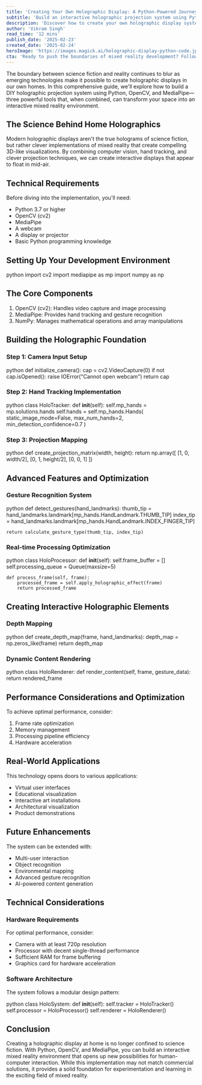 ```yaml
---
title: 'Creating Your Own Holographic Display: A Python-Powered Journey into Mixed Reality'
subtitle: 'Build an interactive holographic projection system using Python, OpenCV and MediaPipe'
description: 'Discover how to create your own holographic display system using Python, OpenCV, and MediaPipe. This comprehensive guide walks through the technical implementation of a DIY mixed reality environment, from basic setup to advanced features like gesture recognition and real-time processing optimization.'
author: 'Vikram Singh'
read_time: '12 mins'
publish_date: '2025-02-23'
created_date: '2025-02-24'
heroImage: 'https://images.magick.ai/holographic-display-python-code.jpg'
cta: 'Ready to push the boundaries of mixed reality development? Follow us on LinkedIn for more cutting-edge tutorials and insights into emerging technologies that are shaping the future of human-computer interaction.'
---
```


The boundary between science fiction and reality continues to blur as emerging technologies make it possible to create holographic displays in our own homes. In this comprehensive guide, we'll explore how to build a DIY holographic projection system using Python, OpenCV, and MediaPipe—three powerful tools that, when combined, can transform your space into an interactive mixed reality environment.

## The Science Behind Home Holographics

Modern holographic displays aren't the true holograms of science fiction, but rather clever implementations of mixed reality that create compelling 3D-like visualizations. By combining computer vision, hand tracking, and clever projection techniques, we can create interactive displays that appear to float in mid-air.

## Technical Requirements

Before diving into the implementation, you'll need:

- Python 3.7 or higher
- OpenCV (cv2)
- MediaPipe
- A webcam
- A display or projector
- Basic Python programming knowledge

## Setting Up Your Development Environment

python
import cv2
import mediapipe as mp
import numpy as np


## The Core Components

1. OpenCV (cv2): Handles video capture and image processing
2. MediaPipe: Provides hand tracking and gesture recognition
3. NumPy: Manages mathematical operations and array manipulations

## Building the Holographic Foundation

### Step 1: Camera Input Setup

python
def initialize_camera():
    cap = cv2.VideoCapture(0)
    if not cap.isOpened():
        raise IOError("Cannot open webcam")
    return cap


### Step 2: Hand Tracking Implementation

python
class HoloTracker:
    def __init__(self):
        self.mp_hands = mp.solutions.hands
        self.hands = self.mp_hands.Hands(
            static_image_mode=False,
            max_num_hands=2,
            min_detection_confidence=0.7
        )


### Step 3: Projection Mapping

python
def create_projection_matrix(width, height):
    return np.array([
        [1, 0, width/2],
        [0, 1, height/2],
        [0, 0, 1]
    ])


## Advanced Features and Optimization

### Gesture Recognition System

python
def detect_gestures(hand_landmarks):
    thumb_tip = hand_landmarks.landmark[mp_hands.HandLandmark.THUMB_TIP]
    index_tip = hand_landmarks.landmark[mp_hands.HandLandmark.INDEX_FINGER_TIP]

    return calculate_gesture_type(thumb_tip, index_tip)


### Real-time Processing Optimization

python
class HoloProcessor:
    def __init__(self):
        self.frame_buffer = []
        self.processing_queue = Queue(maxsize=5)

    def process_frame(self, frame):
        processed_frame = self.apply_holographic_effect(frame)
        return processed_frame


## Creating Interactive Holographic Elements

### Depth Mapping

python
def create_depth_map(frame, hand_landmarks):
    depth_map = np.zeros_like(frame)
    return depth_map


### Dynamic Content Rendering

python
class HoloRenderer:
    def render_content(self, frame, gesture_data):
        return rendered_frame


## Performance Considerations and Optimization

To achieve optimal performance, consider:

1. Frame rate optimization
2. Memory management
3. Processing pipeline efficiency
4. Hardware acceleration

## Real-World Applications

This technology opens doors to various applications:

- Virtual user interfaces
- Educational visualization
- Interactive art installations
- Architectural visualization
- Product demonstrations

## Future Enhancements

The system can be extended with:

- Multi-user interaction
- Object recognition
- Environmental mapping
- Advanced gesture recognition
- AI-powered content generation

## Technical Considerations

### Hardware Requirements

For optimal performance, consider:

- Camera with at least 720p resolution
- Processor with decent single-thread performance
- Sufficient RAM for frame buffering
- Graphics card for hardware acceleration

### Software Architecture

The system follows a modular design pattern:

python
class HoloSystem:
    def __init__(self):
        self.tracker = HoloTracker()
        self.processor = HoloProcessor()
        self.renderer = HoloRenderer()


## Conclusion

Creating a holographic display at home is no longer confined to science fiction. With Python, OpenCV, and MediaPipe, you can build an interactive mixed reality environment that opens up new possibilities for human-computer interaction. While this implementation may not match commercial solutions, it provides a solid foundation for experimentation and learning in the exciting field of mixed reality.